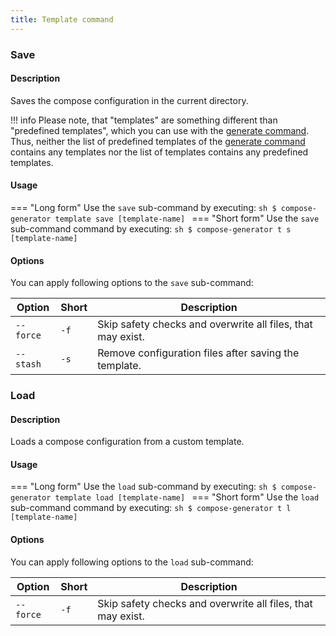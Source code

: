 ```yaml
---
title: Template command
---
```


### Save
#### Description
Saves the compose configuration in the current directory.

!!! info
    Please note, that "templates" are something different than "predefined templates", which you can use with the [generate command](../generate). Thus, neither the list of predefined templates of the [generate command](../generate) contains any templates nor the list of templates contains any predefined templates.

#### Usage
=== "Long form"
    Use the `save` sub-command by executing:
    ```sh
    $ compose-generator template save [template-name]
    ```
=== "Short form"
    Use the `save` sub-command command by executing:
    ```sh
    $ compose-generator t s [template-name]
    ```

#### Options
You can apply following options to the `save` sub-command:

| Option    | Short | Description                                                 |
| --------- | ----- | ----------------------------------------------------------- |
| `--force` | `-f`  | Skip safety checks and overwrite all files, that may exist. |
| `--stash` | `-s`  | Remove configuration files after saving the template.       |

### Load
#### Description
Loads a compose configuration from a custom template.

#### Usage
=== "Long form"
    Use the `load` sub-command by executing:
    ```sh
    $ compose-generator template load [template-name]
    ```
=== "Short form"
    Use the `load` sub-command command by executing:
    ```sh
    $ compose-generator t l [template-name]
    ```

#### Options
You can apply following options to the `load` sub-command:

| Option    | Short | Description                                                 |
| --------- | ----- | ----------------------------------------------------------- |
| `--force` | `-f`  | Skip safety checks and overwrite all files, that may exist. |